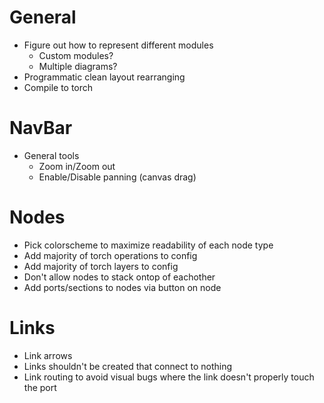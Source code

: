# General

- Figure out how to represent different modules
  - Custom modules?
  - Multiple diagrams?
- Programmatic clean layout rearranging
- Compile to torch

# NavBar

- General tools
  - Zoom in/Zoom out
  - Enable/Disable panning (canvas drag)

# Nodes

- Pick colorscheme to maximize readability of each node type
- Add majority of torch operations to config
- Add majority of torch layers to config
- Don't allow nodes to stack ontop of eachother
- Add ports/sections to nodes via button on node

# Links

- Link arrows
- Links shouldn't be created that connect to nothing
- Link routing to avoid visual bugs where the link doesn't properly touch the port
